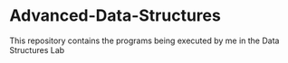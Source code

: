 # Advanced-Data-Structures
This repository contains the programs being executed by me in the Data Structures Lab
